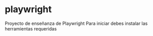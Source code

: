 # playwright
Proyecto de enseñanza de Playwright
Para iniciar debes instalar las herramientas requeridas
